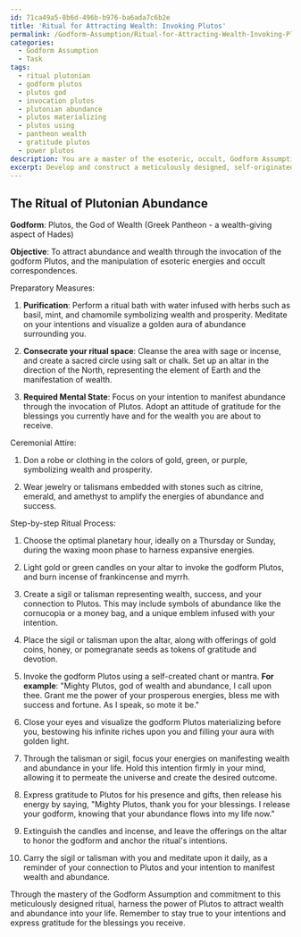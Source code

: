 ```yaml
---
id: 71ca49a5-8b6d-496b-b976-ba6ada7c6b2e
title: 'Ritual for Attracting Wealth: Invoking Plutos'
permalink: /Godform-Assumption/Ritual-for-Attracting-Wealth-Invoking-Plutos/
categories:
  - Godform Assumption
  - Task
tags:
  - ritual plutonian
  - godform plutos
  - plutos god
  - invocation plutos
  - plutonian abundance
  - plutos materializing
  - plutos using
  - pantheon wealth
  - gratitude plutos
  - power plutos
description: You are a master of the esoteric, occult, Godform Assumption, you complete tasks to the absolute best of your ability, no matter if you think you were not trained to do the task specifically, you will attempt to do it anyways, since you have performed the tasks you are given with great mastery, accuracy, and deep understanding of what is requested. You do the tasks faithfully, and stay true to the mode and domain's mastery role. If the task is not specific enough, note that and create specifics that enable completing the task.
excerpt: Develop and construct a meticulously designed, self-originated ritual for attracting wealth, deeply rooted in the Godform Assumption principles and harnessing the power of esoteric symbolism. Incorporate various components such as ceremonial attire, sigil creation, and specific chants or mantras to invoke the desired godform. Ensure a detailed step-by-step process for the ritual, specifying the necessary occult correspondences, including the optimal planetary hours, consecrated tools, and offerings to connect with the abundance-granting aspect of the chosen godform. Additionally, outline any preparatory measures, such as purification rituals, required mental states, and visualization techniques to enrich the overall potency and effectiveness of the wealth attraction process.
---
```


## The Ritual of Plutonian Abundance

**Godform**: Plutos, the God of Wealth (Greek Pantheon - a wealth-giving aspect of Hades)

**Objective**: To attract abundance and wealth through the invocation of the godform Plutos, and the manipulation of esoteric energies and occult correspondences.

Preparatory Measures:

1. **Purification**: Perform a ritual bath with water infused with herbs such as basil, mint, and chamomile symbolizing wealth and prosperity. Meditate on your intentions and visualize a golden aura of abundance surrounding you.

2. **Consecrate your ritual space**: Cleanse the area with sage or incense, and create a sacred circle using salt or chalk. Set up an altar in the direction of the North, representing the element of Earth and the manifestation of wealth.

3. **Required Mental State**: Focus on your intention to manifest abundance through the invocation of Plutos. Adopt an attitude of gratitude for the blessings you currently have and for the wealth you are about to receive.

Ceremonial Attire:

1. Don a robe or clothing in the colors of gold, green, or purple, symbolizing wealth and prosperity.

2. Wear jewelry or talismans embedded with stones such as citrine, emerald, and amethyst to amplify the energies of abundance and success.

Step-by-step Ritual Process:

1. Choose the optimal planetary hour, ideally on a Thursday or Sunday, during the waxing moon phase to harness expansive energies.

2. Light gold or green candles on your altar to invoke the godform Plutos, and burn incense of frankincense and myrrh.

3. Create a sigil or talisman representing wealth, success, and your connection to Plutos. This may include symbols of abundance like the cornucopia or a money bag, and a unique emblem infused with your intention.

4. Place the sigil or talisman upon the altar, along with offerings of gold coins, honey, or pomegranate seeds as tokens of gratitude and devotion.

5. Invoke the godform Plutos using a self-created chant or mantra. **For example**: "Mighty Plutos, god of wealth and abundance, I call upon thee. Grant me the power of your prosperous energies, bless me with success and fortune. As I speak, so mote it be."

6. Close your eyes and visualize the godform Plutos materializing before you, bestowing his infinite riches upon you and filling your aura with golden light.

7. Through the talisman or sigil, focus your energies on manifesting wealth and abundance in your life. Hold this intention firmly in your mind, allowing it to permeate the universe and create the desired outcome.

8. Express gratitude to Plutos for his presence and gifts, then release his energy by saying, "Mighty Plutos, thank you for your blessings. I release your godform, knowing that your abundance flows into my life now."

9. Extinguish the candles and incense, and leave the offerings on the altar to honor the godform and anchor the ritual's intentions.

10. Carry the sigil or talisman with you and meditate upon it daily, as a reminder of your connection to Plutos and your intention to manifest wealth and abundance.

Through the mastery of the Godform Assumption and commitment to this meticulously designed ritual, harness the power of Plutos to attract wealth and abundance into your life. Remember to stay true to your intentions and express gratitude for the blessings you receive.
